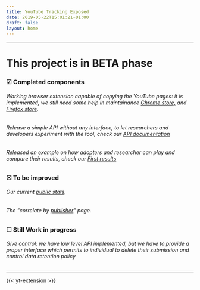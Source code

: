```yaml
---
title: YouTube Tracking Exposed
date: 2019-05-22T15:01:21+01:00
draft: false
layout: home
---
```


---
# This project is in BETA phase

### ☑  Completed components

###### Working browser extension capable of copying the YouTube pages: it is implemented, we still need some help in maintainance [Chrome store,](https://chrome.google.com/webstore/detail/yttrex/kbbgjcgdcibilpahljnlejefcehbljnd) and [Firefox store](https://addons.mozilla.org/en-US/firefox/addon/yttrex/).
###### Release a simple API without any interface, to let researchers and developers experiment with the tool, check our [API documentation](/api-documentation)
######  Released an example on how adopters and researcher can play and compare their results, check our [First results](/results)

### ☒  To be improved 

###### Our current [public stats](/impact).
###### The "correlate by [publisher](/author)" page.

### ☐  Still Work in progress

###### Give control: we have low level API implemented, but we have to provide a proper interface which permits to individual to delete their submission and control data retention policy

---

{{< yt-extension >}}
